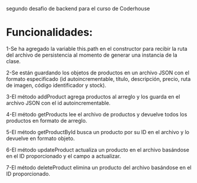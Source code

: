 segundo desafio de backend para el curso de Coderhouse

# Funcionalidades:
1-Se ha agregado la variable this.path en el constructor para recibir la ruta del archivo de persistencia al momento de generar una instancia de la clase.

2-Se están guardando los objetos de productos en un archivo JSON con el formato especificado (id autoincrementable, título, descripción, precio, ruta de imagen, código identificador y stock).

3-El método addProduct agrega productos al arreglo y los guarda en el archivo JSON con el id autoincrementable.

4-El método getProducts lee el archivo de productos y devuelve todos los productos en formato de arreglo.

5-El método getProductById busca un producto por su ID en el archivo y lo devuelve en formato objeto.

6-El método updateProduct actualiza un producto en el archivo basándose en el ID proporcionado y el campo a actualizar.

7-El método deleteProduct elimina un producto del archivo basándose en el ID proporcionado.